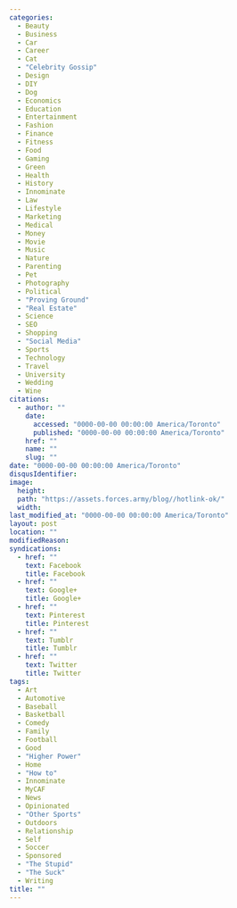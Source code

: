 ```yaml
---
categories:
  - Beauty
  - Business
  - Car
  - Career
  - Cat
  - "Celebrity Gossip"
  - Design
  - DIY
  - Dog
  - Economics
  - Education
  - Entertainment
  - Fashion
  - Finance
  - Fitness
  - Food
  - Gaming
  - Green
  - Health
  - History
  - Innominate
  - Law
  - Lifestyle
  - Marketing
  - Medical
  - Money
  - Movie
  - Music
  - Nature
  - Parenting
  - Pet
  - Photography
  - Political
  - "Proving Ground"
  - "Real Estate"
  - Science
  - SEO
  - Shopping
  - "Social Media"
  - Sports
  - Technology
  - Travel
  - University
  - Wedding
  - Wine
citations:
  - author: ""
    date:
      accessed: "0000-00-00 00:00:00 America/Toronto"
      published: "0000-00-00 00:00:00 America/Toronto"
    href: ""
    name: ""
    slug: ""
date: "0000-00-00 00:00:00 America/Toronto"
disqusIdentifier: 
image:
  height: 
  path: "https://assets.forces.army/blog//hotlink-ok/"
  width: 
last_modified_at: "0000-00-00 00:00:00 America/Toronto"
layout: post
location: ""
modifiedReason: 
syndications:
  - href: ""
    text: Facebook
    title: Facebook
  - href: ""
    text: Google+
    title: Google+
  - href: ""
    text: Pinterest
    title: Pinterest
  - href: ""
    text: Tumblr
    title: Tumblr
  - href: ""
    text: Twitter
    title: Twitter
tags:
  - Art
  - Automotive
  - Baseball
  - Basketball
  - Comedy
  - Family
  - Football
  - Good
  - "Higher Power"
  - Home
  - "How to"
  - Innominate
  - MyCAF
  - News
  - Opinionated
  - "Other Sports"
  - Outdoors
  - Relationship
  - Self
  - Soccer
  - Sponsored
  - "The Stupid"
  - "The Suck"
  - Writing
title: ""
---
```


<!--
  ~ <iframe allowfullscreen height="" src="" style="border: none; display: block; margin-left: auto; margin-right: auto;" width=""></iframe>
  ~
  ~ <img alt="" height="" src="{{ site.uri.assets }}/blog//" style="border: 0px; display: block; margin-left: auto; margin-right: auto;" width="" />
  ~
  ~ <img alt="" height="" src="{{ site.uri.assets }}/blog//" style="border: 0px; float: right; margin-bottom: 10px; margin-left: 10px;" width="" />
  -->

